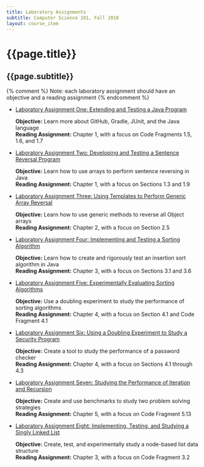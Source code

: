 ```yaml
---
title: Laboratory Assignments
subtitle: Computer Science 101, Fall 2018
layout: course_item
---
```


# {{page.title}}
## {{page.subtitle}}

{% comment %} Note: each laboratory assignment should have an objective and a reading assignment {% endcomment %}

<ul>

<li><a href="https://github.com/Allegheny-Computer-Science-101-F2018/cs101-F2018-sheets/releases/download/cs101F2018_sheets-3.0.0/cs101F2018_lab01.pdf">Laboratory Assignment One: Extending and Testing a Java Program</a> <p><b>Objective:</b> Learn more about GitHub, Gradle, JUnit, and the Java language<br><b>Reading Assignment:</b> Chapter 1, with a focus on Code Fragments 1.5, 1.6, and 1.7</p>

<li><a href="https://github.com/Allegheny-Computer-Science-101-F2018/cs101-F2018-sheets/releases/download/cs101F2018_sheets-3.0.0/cs101F2018_lab02.pdf">Laboratory Assignment Two: Developing and Testing a Sentence Reversal Program</a> <p><b>Objective:</b> Learn how to use arrays to perform sentence reversing in Java<br><b>Reading Assignment:</b> Chapter 1, with a focus on Sections 1.3 and 1.9</p>

<li><a href="https://github.com/Allegheny-Computer-Science-101-F2018/cs101-F2018-sheets/releases/download/cs101F2018_sheets-5.0.1/cs101F2018_lab03.pdf">Laboratory Assignment Three: Using Templates to Perform Generic Array Reversal</a> <p><b>Objective:</b> Learn how to use generic methods to reverse all Object arrays<br><b>Reading Assignment:</b> Chapter 2, with a focus on Section 2.5</p>

<li><a href="https://github.com/Allegheny-Computer-Science-101-F2018/cs101-F2018-sheets/releases/download/cs101F2018_sheets-7.0.0/cs101F2018_lab04.pdf">Laboratory Assignment Four: Implementing and Testing a Sorting Algorithm</a> <p><b>Objective:</b> Learn how to create and rigorously test an insertion sort algorithm in Java<br><b>Reading Assignment:</b> Chapter 3, with a focus on Sections 3.1 and 3.6</p>

<li><a href="https://github.com/Allegheny-Computer-Science-101-F2018/cs101-F2018-sheets/releases/download/cs101F2018_sheets-10.0.0/cs101F2018_lab05.pdf">Laboratory Assignment Five: Experimentally Evaluating Sorting Algorithms</a> <p><b>Objective:</b> Use a doubling experiment to study the performance of sorting algorithms<br><b>Reading Assignment:</b> Chapter 4, with a focus on Section 4.1 and Code Fragment 4.1</p>

<li><a href="https://github.com/Allegheny-Computer-Science-101-F2018/cs101-F2018-sheets/releases/download/cs101F2018_sheets-12.0.0/cs101F2018_lab06.pdf">Laboratory Assignment Six: Using a Doubling Experiment to Study a Security Program</a> <p><b>Objective:</b> Create a tool to study the performance of a password checker<br><b>Reading Assignment:</b> Chapter 4, with a focus on Sections 4.1 through 4.3</p>

<li><a href="https://github.com/Allegheny-Computer-Science-101-F2018/cs101-F2018-sheets/releases/download/cs101F2018_sheets-13.0.0/cs101F2018_lab07.pdf">Laboratory Assignment Seven: Studying the Performance of Iteration and Recursion</a> <p><b>Objective:</b> Create and use benchmarks to study two problem solving strategies<br><b>Reading Assignment:</b> Chapter 5, with a focus on Code Fragment 5.13</p>

<li><a href="https://github.com/Allegheny-Computer-Science-101-F2018/cs101-F2018-sheets/releases/download/cs101F2018_sheets-18.0.0/cs101F2018_lab08.pdf">Laboratory Assignment Eight: Implementing, Testing, and Studying a Singly Linked List</a> <p><b>Objective:</b> Create, test, and experimentally study a node-based list data structure<br><b>Reading Assignment:</b> Chapter 3, with a focus on Code Fragment 3.2</p>

</ul>
